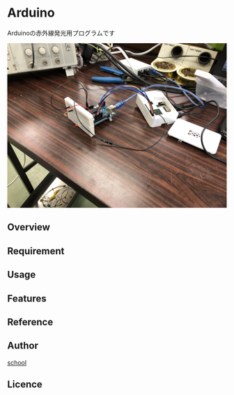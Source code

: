 # Arduino
Arduinoの赤外線発光用プログラムです

![image](https://github.com/Bringing-IoT-closer-to-everyone/Arduino/blob/c2344bafd8df5766f8d927c5dd5b5937052b1d66/image/IMG_0268.jpg)

## Overview

## Requirement

## Usage

## Features

## Reference

## Author

[school](https://www.okako.okayama-c.ed.jp/)

## Licence

